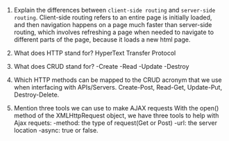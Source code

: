 1.  Explain the differences between `client-side routing` and `server-side routing`.
    Client-side routing refers to an entire page is initially loaded, and then navigation happens on a page much faster than server-side routing, which involves refreshing a page when needed to navigate to different parts of the page, because it loads a new html page. 

1.  What does HTTP stand for?
    HyperText Transfer Protocol

1.  What does CRUD stand for?
    -Create -Read -Update -Destroy

1.  Which HTTP methods can be mapped to the CRUD acronym that we use when interfacing with APIs/Servers.
    Create-Post, Read-Get, Update-Put, Destroy-Delete.

1.  Mention three tools we can use to make AJAX requests
    With the open() method of the XMLHttpRequest object, we have three tools to help with Ajax requets: -method: the type of request(Get or Post)
    -url: the server location
    -async: true or false.
